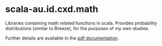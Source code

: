 scala-au.id.cxd.math
====================

Libraries containing math related functions in scala. Provides probability distributions (similar to Breeze), for the purposes of my own studies.

Further details are available in the [pdf documentation](./docs/au.id.cxd.math.pdf).

